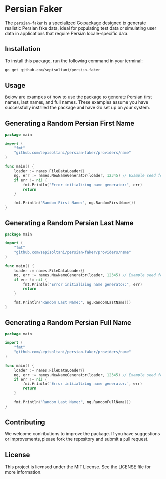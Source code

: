 # Persian Faker

The `persian-faker` is a specialized Go package designed to generate realistic Persian fake data, ideal for populating test data or simulating user data in applications that require Persian locale-specific data.

## Installation

To install this package, run the following command in your terminal:

```bash
go get github.com/sepisoltani/persian-faker
```

## Usage
Below are examples of how to use the package to generate Persian first names, last names, and full names. These examples assume you have successfully installed the package and have Go set up on your system.

## Generating a Random Persian First Name

```go
package main

import (
    "fmt"
    "github.com/sepisoltani/persian-faker/providers/name"
)

func main() {
    loader := names.FileDataLoader{}
    ng, err := names.NewNameGenerator(loader, 12345) // Example seed for reproducibility
    if err != nil {
        fmt.Println("Error initializing name generator:", err)
        return
    }

    fmt.Println("Random First Name:", ng.RandomFirstName())
}
```



## Generating a Random Persian Last Name

```go
package main

import (
    "fmt"
    "github.com/sepisoltani/persian-faker/providers/name"
)

func main() {
    loader := names.FileDataLoader{}
    ng, err := names.NewNameGenerator(loader, 12345) // Example seed for reproducibility
    if err != nil {
        fmt.Println("Error initializing name generator:", err)
        return
    }

    fmt.Println("Random Last Name:", ng.RandomLastName())
}
```



## Generating a Random Persian Full Name

```go
package main

import (
    "fmt"
    "github.com/sepisoltani/persian-faker/providers/name"
)

func main() {
    loader := names.FileDataLoader{}
    ng, err := names.NewNameGenerator(loader, 12345) // Example seed for reproducibility
    if err != nil {
        fmt.Println("Error initializing name generator:", err)
        return
    }

    fmt.Println("Random Last Name:", ng.RandomFullName())
}
```

## Contributing
We welcome contributions to improve the package. If you have suggestions or improvements, please fork the repository and submit a pull request.

## License
This project is licensed under the MIT License. See the LICENSE file for more information.